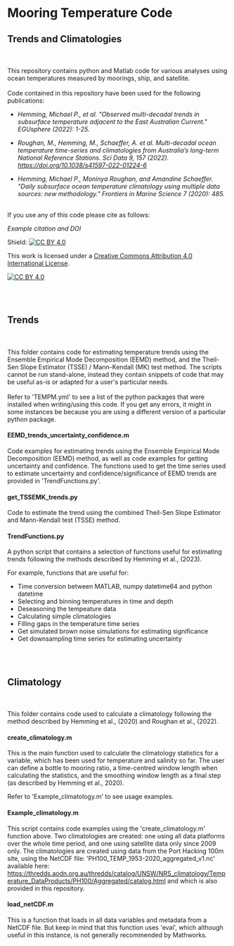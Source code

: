# Mooring Temperature Code 
## Trends and Climatologies
<br><br>
This repository contains python and Matlab code for various analyses using ocean temperatures measured by moorings, ship, and satellite. 
<br><br>
Code contained in this repository have been used for the following publications: 

* _Hemming, Michael P., et al. "Observed multi-decadal trends in subsurface temperature adjacent to the East Australian Current." EGUsphere (2022): 1-25._

* _Roughan, M., Hemming, M., Schaeffer, A. et al. Multi-decadal ocean temperature time-series and climatologies from Australia’s long-term National Reference Stations. Sci Data 9, 157 (2022). https://doi.org/10.1038/s41597-022-01224-6_

* _Hemming, Michael P., Moninya Roughan, and Amandine Schaeffer. "Daily subsurface ocean temperature climatology using multiple data sources: new methodology." Frontiers in Marine Science 7 (2020): 485._
<br><br>

If you use any of this code please cite as follows:

_Example citation and DOI_


Shield: [![CC BY 4.0][cc-by-shield]][cc-by]

This work is licensed under a
[Creative Commons Attribution 4.0 International License][cc-by].

[![CC BY 4.0][cc-by-image]][cc-by]

[cc-by]: http://creativecommons.org/licenses/by/4.0/
[cc-by-image]: https://i.creativecommons.org/l/by/4.0/88x31.png
[cc-by-shield]: https://img.shields.io/badge/License-CC%20BY%204.0-lightgrey.svg

<br><br>
## Trends

<br><br>
This folder contains code for estimating temperature trends using the Ensemble Empirical Mode Decomposition (EEMD) method, and the Theil-Sen Slope Estimator (TSSE) / Mann-Kendall (MK) test method. 
The scripts cannot be run stand-alone, instead they contain snippets of code that may be useful as-is or adapted for a user's particular needs. 
<br><br>
Refer to 'TEMPM.yml' to see a list of the python packages that were installed when writing/using this code. If you get any errors, it might in some instances be because you are using a different version of a particular python package. 

#### EEMD_trends_uncertainty_confidence.m

Code examples for estimating trends using the Ensemble Empirical Mode Decomposition (EEMD) method, as well as code examples for getting uncertainty and confidence. The functions used to get the time series used to estimate uncertainty and confidence/significance of EEMD trends are provided in 'TrendFunctions.py'. 

#### get_TSSEMK_trends.py

Code to estimate the trend using the combined Theil-Sen Slope Estimator and Mann-Kendall test (TSSE) method. 

#### TrendFunctions.py

A python script that contains a selection of functions useful for estimating trends following the methods described by Hemming et al., (2023).

For example, functions that are useful for:

* Time conversion between MATLAB, numpy datetime64 and python datetime
* Selecting and binning temperatures in time and depth
* Deseasoning the tempeature data
* Calculating simple climatologies
* Filling gaps in the temperature time series
* Get simulated brown noise simulations for estimating significance
* Get downsampling time series for estimating uncertainty

<br><br>
## Climatology

<br><br>
This folder contains code used to calculate a climatology following the method described by Hemming et al., (2020) and Roughan et al., (2022). 

#### create_climatology.m

This is the main function used to calculate the climatology statistics for a variable, which has been used for temperature and salinity so far. The user can define a bottle to mooring ratio, a time-centred window length when calculating the statistics, and the smoothing window length as a final step (as described by Hemming et al., 2020).

Refer to 'Example_climatology.m' to see usage examples. 

#### Example_climatology.m

This script contains code examples using the 'create_climatology.m' function above. Two climatologies are created: one using all data platforms over the whole time period, and one using satellite data only since 2009 only. The climatologies are created using data from the Port Hacking 100m site, using the NetCDF file: 'PH100_TEMP_1953-2020_aggregated_v1.nc' available here: https://thredds.aodn.org.au/thredds/catalog/UNSW/NRS_climatology/Temperature_DataProducts/PH100/Aggregated/catalog.html and which is also provided in this repository.

#### load_netCDF.m

This is a function that loads in all data variables and metadata from a NetCDF file. But keep in mind that this function uses 'eval', which although useful in this instance, is not generally recommended by Mathworks. 


